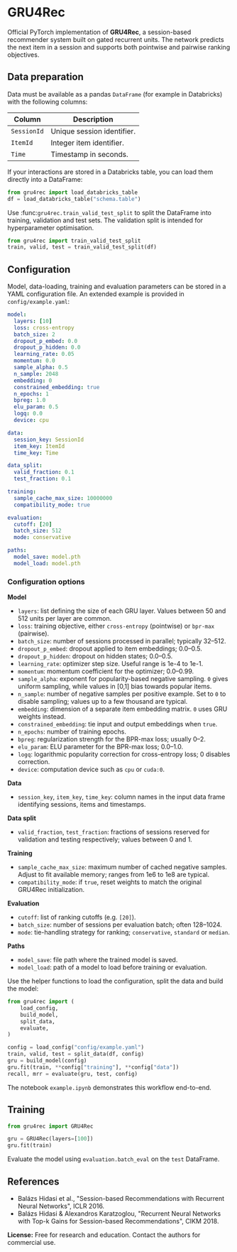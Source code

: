 # GRU4Rec

Official PyTorch implementation of **GRU4Rec**, a session-based recommender
system built on gated recurrent units. The network predicts the next item in a
session and supports both pointwise and pairwise ranking objectives.

## Data preparation

Data must be available as a pandas ``DataFrame`` (for example in Databricks)
with the following columns:

| Column | Description |
| --- | --- |
| ``SessionId`` | Unique session identifier. |
| ``ItemId`` | Integer item identifier. |
| ``Time`` | Timestamp in seconds. |

If your interactions are stored in a Databricks table, you can load them
directly into a DataFrame:

```python
from gru4rec import load_databricks_table
df = load_databricks_table("schema.table")
```

Use :func:`gru4rec.train_valid_test_split` to split the DataFrame into
training, validation and test sets.  The validation split is intended for
hyperparameter optimisation.

```python
from gru4rec import train_valid_test_split
train, valid, test = train_valid_test_split(df)
```

## Configuration

Model, data-loading, training and evaluation parameters can be stored in a YAML
configuration file. An extended example is provided in
`config/example.yaml`:

```yaml
model:
  layers: [10]
  loss: cross-entropy
  batch_size: 2
  dropout_p_embed: 0.0
  dropout_p_hidden: 0.0
  learning_rate: 0.05
  momentum: 0.0
  sample_alpha: 0.5
  n_sample: 2048
  embedding: 0
  constrained_embedding: true
  n_epochs: 1
  bpreg: 1.0
  elu_param: 0.5
  logq: 0.0
  device: cpu

data:
  session_key: SessionId
  item_key: ItemId
  time_key: Time

data_split:
  valid_fraction: 0.1
  test_fraction: 0.1

training:
  sample_cache_max_size: 10000000
  compatibility_mode: true

evaluation:
  cutoff: [20]
  batch_size: 512
  mode: conservative

paths:
  model_save: model.pth
  model_load: model.pth
```

### Configuration options

**Model**

- `layers`: list defining the size of each GRU layer. Values between 50 and 512
  units per layer are common.
- `loss`: training objective, either `cross-entropy` (pointwise) or `bpr-max`
  (pairwise).
- `batch_size`: number of sessions processed in parallel; typically 32–512.
- `dropout_p_embed`: dropout applied to item embeddings; 0.0–0.5.
- `dropout_p_hidden`: dropout on hidden states; 0.0–0.5.
- `learning_rate`: optimizer step size. Useful range is 1e-4 to 1e-1.
- `momentum`: momentum coefficient for the optimizer; 0.0–0.99.
- `sample_alpha`: exponent for popularity-based negative sampling. `0` gives
  uniform sampling, while values in [0,1] bias towards popular items.
- `n_sample`: number of negative samples per positive example. Set to `0` to
  disable sampling; values up to a few thousand are typical.
- `embedding`: dimension of a separate item embedding matrix. `0` uses GRU
  weights instead.
- `constrained_embedding`: tie input and output embeddings when `true`.
- `n_epochs`: number of training epochs.
- `bpreg`: regularization strength for the BPR-max loss; usually 0–2.
- `elu_param`: ELU parameter for the BPR-max loss; 0.0–1.0.
- `logq`: logarithmic popularity correction for cross-entropy loss; 0 disables
  correction.
- `device`: computation device such as `cpu` or `cuda:0`.

**Data**

- `session_key`, `item_key`, `time_key`: column names in the input data frame
  identifying sessions, items and timestamps.

**Data split**

- `valid_fraction`, `test_fraction`: fractions of sessions reserved for
  validation and testing respectively; values between 0 and 1.

**Training**

- `sample_cache_max_size`: maximum number of cached negative samples. Adjust to
  fit available memory; ranges from 1e6 to 1e8 are typical.
- `compatibility_mode`: if `true`, reset weights to match the original
  GRU4Rec initialization.

**Evaluation**

- `cutoff`: list of ranking cutoffs (e.g. `[20]`).
- `batch_size`: number of sessions per evaluation batch; often 128–1024.
- `mode`: tie-handling strategy for ranking; `conservative`, `standard` or
  `median`.

**Paths**

- `model_save`: file path where the trained model is saved.
- `model_load`: path of a model to load before training or evaluation.

Use the helper functions to load the configuration, split the data and build
the model:

```python
from gru4rec import (
    load_config,
    build_model,
    split_data,
    evaluate,
)

config = load_config("config/example.yaml")
train, valid, test = split_data(df, config)
gru = build_model(config)
gru.fit(train, **config["training"], **config["data"])
recall, mrr = evaluate(gru, test, config)
```

The notebook `example.ipynb` demonstrates this workflow end-to-end.

## Training

```python
from gru4rec import GRU4Rec

gru = GRU4Rec(layers=[100])
gru.fit(train)
```

Evaluate the model using ``evaluation.batch_eval`` on the ``test`` DataFrame.

## References

- Balázs Hidasi et al., "Session-based Recommendations with Recurrent Neural
  Networks", ICLR 2016.
- Balázs Hidasi & Alexandros Karatzoglou, "Recurrent Neural Networks with
  Top-k Gains for Session-based Recommendations", CIKM 2018.

**License:** Free for research and education. Contact the authors for
commercial use.

